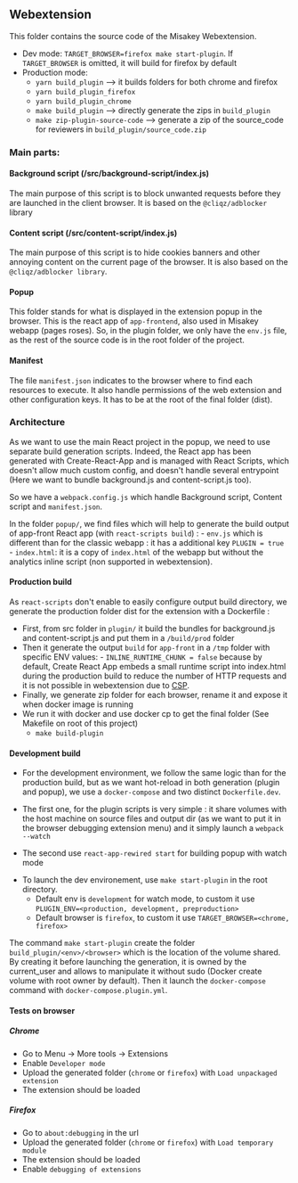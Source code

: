 ## Webextension

This folder contains the source code of the Misakey Webextension.

* Dev mode: `TARGET_BROWSER=firefox make start-plugin`.
If `TARGET_BROWSER` is omitted, it will build for firefox by default
* Production mode:
     - `yarn build_plugin` --> it builds folders for both chrome and firefox
     - `yarn build_plugin_firefox`
     - `yarn build_plugin_chrome`
     - `make build_plugin` --> directly generate the zips in `build_plugin`
     - `make zip-plugin-source-code` --> generate a zip of the source_code for reviewers in `build_plugin/source_code.zip`

### Main parts:

#### Background script (/src/background-script/index.js)

The main purpose of this script is to block unwanted requests before they are launched in the client browser. 
It is based on the `@cliqz/adblocker` library 

#### Content script (/src/content-script/index.js)

The main purpose of this script is to hide cookies banners and other annoying content on the current page of the browser. 
It is also based on the `@cliqz/adblocker library`.

#### Popup

This folder stands for what is displayed in the extension popup in the browser. 
This is the react app of `app-frontend`, also used in Misakey webapp (pages roses). So, in the plugin folder, we only have the `env.js` file, as the rest of the source code is in the root folder of the project.

#### Manifest

The file `manifest.json` indicates to the browser where to find each resources to execute. 
It also handle permissions of the web extension and other configuration keys.
It has to be at the root of the final folder (dist).


### Architecture 

As we want to use the main React project in the popup, we need to use separate build generation scripts. 
Indeed, the React app has been generated with Create-React-App and is managed with React Scripts, which doesn't allow much custom config, and doesn't handle several entrypoint (Here we want to bundle background.js and content-script.js too).

So we have a `webpack.config.js` which handle Background script, Content script and `manifest.json`.

In the folder `popup/`, we find files which will help to generate the build output of app-front React app (with `react-scripts build`) : 
      - `env.js` which is different than for the classic webapp : it has a additional key `PLUGIN = true`
      - `index.html`: it is a copy of `index.html` of the webapp but without the analytics inline script (non supported in webextension).


#### Production build 

As `react-scripts` don't enable to easily configure output build directory, we generate the production folder dist for the extension with a Dockerfile :

- First, from src folder in `plugin/` it build the bundles for background.js and content-script.js and put them in a `/build/prod` folder
- Then it generate the output `build` for `app-front` in a `/tmp` folder with specific ENV values: 
      - `INLINE_RUNTIME_CHUNK = false` because by default, Create React App embeds a small runtime script into index.html during the production build to reduce the number of HTTP requests and it is not possible in webextension due to [CSP](https://developer.mozilla.org/en-US/docs/Mozilla/Add-ons/WebExtensions/Content_Security_Policy).
- Finally, we generate zip folder for each browser, rename it and expose it when docker image is running
- We run it with docker and use docker cp to get the final folder (See Makefile on root of this project)
  - `make build-plugin`

#### Development build

* For the development environment, we follow the same logic than for the production build, but as we want hot-reload in both generation (plugin and popup), we use a `docker-compose` and two distinct `Dockerfile.dev`.

- The first one, for the plugin scripts is very simple : it share volumes with the host machine on source files and output dir (as we want to put it in the browser debugging extension menu) and it simply launch a `webpack --watch`

- The second use `react-app-rewired start` for building popup with watch mode

* To launch the dev environement, use `make start-plugin` in the root directory.
    *  Default env is `development` for watch mode, to custom it use `PLUGIN_ENV=<production, development, preproduction>`
    *  Default browser is `firefox`, to custom it use `TARGET_BROWSER=<chrome, firefox>`

The command `make start-plugin` create the folder `build_plugin/<env>/<browser>` which is the location of the volume shared. 
By creating it before launching the generation, it is owned by the current_user and allows to manipulate it without sudo (Docker create volume with root owner by default).
Then it launch the `docker-compose` command with `docker-compose.plugin.yml`.


#### Tests on browser

##### Chrome

- Go to Menu -> More tools -> Extensions
- Enable `Developer mode`
- Upload the generated folder (`chrome` or `firefox`) with `Load unpackaged extension`
- The extension should be loaded 

##### Firefox

- Go to `about:debugging` in the url
- Upload the generated folder (`chrome` or `firefox`) with `Load temporary module`
- The extension should be loaded 
- Enable `debugging of extensions`